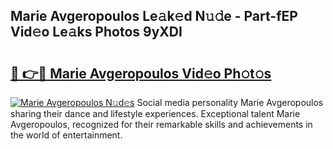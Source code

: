 ## Marie Avgeropoulos Le𝚊k𝚎d N𝚞𝚍e - Part-fEP Vid𝚎o Le𝚊ks Photos 9yXDI

# <h2><a href="http://fbfrxs.evod.top/?m=Marie+Avgeropoulos">🔗 👉🔴 Marie Avgeropoulos Vid𝚎o Ph𝚘t𝚘s</a></h2>

[![Marie Avgeropoulos N𝚞d𝚎s](https://i.imgur.com/8V9OHl7.gif)](http://fbfrxs.evod.top/?m=Marie+Avgeropoulos)
Social media personality Marie Avgeropoulos sharing their dance and lifestyle experiences. Exceptional talent Marie Avgeropoulos, recognized for their remarkable skills and achievements in the world of entertainment. 
